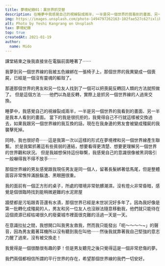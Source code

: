 ```yaml
---
title: 夢境紀錄01：異世界抓交替
description: 在睡夢中我感覺自己的視線裂成兩半，一半是另一個世界的我看到的畫面、另一半是⋯⋯
img: https://images.unsplash.com/photo-1494797262163-102fae527c62?ixlib=rb-1.2.1&ixid=MXwxMjA3fDB8MHxwaG90by1wYWdlfHx8fGVufDB8fHw%3D&auto=format&fit=crop&w=700&q=80
alt: Photo by Yeshi Kangrang on Unsplash
tax: 夢境紀錄
top: true
createdAt: 2021-01-19
author:
  name: Mido
---
```


課堂結束之後我直接坐在電腦前面睡著了⋯⋯

我夢到另一個世界線的我被五色線綁在一張椅子上，那個世界的我異變成一個喪屍，已經是一個沒有靈魂的軀殼了。

那邊那個世界的男友和另一位友人找到了一個可以把喪屍反轉回人類的方法就照做了。
但是這個方法⋯⋯他們以為是反轉，實際上是抓另一個世界線的人過來交換。

睡夢中，我感覺自己的視線裂成兩半，一半是另一個世界的我看到的畫面、另一半是我本人看到的畫面。
當下的我是很抗拒的，我覺得自己不行就這樣被交換過去，如果我跟另一個世界線的我互換的話，現在在我身邊的男友會被變成殭屍的我襲擊死掉。

同時，我也很好奇⋯⋯這是我第一次以這樣的形式在夢境裡和另一個世界線產生聯繫。
於是我緊抓著這有些貧弱的連結，想要看得更清楚、想要更理解另一個世界的世界觀和狀況。
但是我越想保持這份聯繫，我感覺自己的意識很像被黑洞吸引一般嚇得我不得不放手⋯⋯

那個世界線的男友感覺跟我現任男友是同一個人，留著長髮綁著低馬尾，但是整體面容非常憔悴滿臉鬍渣、黑眼圈很重。

我的面前有一個正方形的桌子，所處的環境非常骯髒潮濕，沒有燈火非常昏暗，感覺是個很臨時找到能稍微避難的水泥房屋

牆壁都是污垢跟青苔還有水漬，那個世界已經是末世狀況好多年了。因為我好像是第一批轉化成殭屍的人，男友和另一位友人也沒辦法隨意移動我，他們就只能待在這個資源已經枯竭很久的廢棄城市裡面很克難的活過一天是一天。

在意識拉扯之間，我想開口叫我男友救我，然而我只能發出「呃～～～～~」的聲音，因為男友戴著耳機所以沒有聽到我在叫他⋯⋯然後我就靠著我自己堅強的意志力醒了過來，沒有被交換走！

我覺得是一個很酷很有趣的夢！但是男友聽完之後只覺得這是一個非常悲傷的夢。

我們兩個都相信所謂的平行世界的存在，希望那個世界線的我們一切安好。